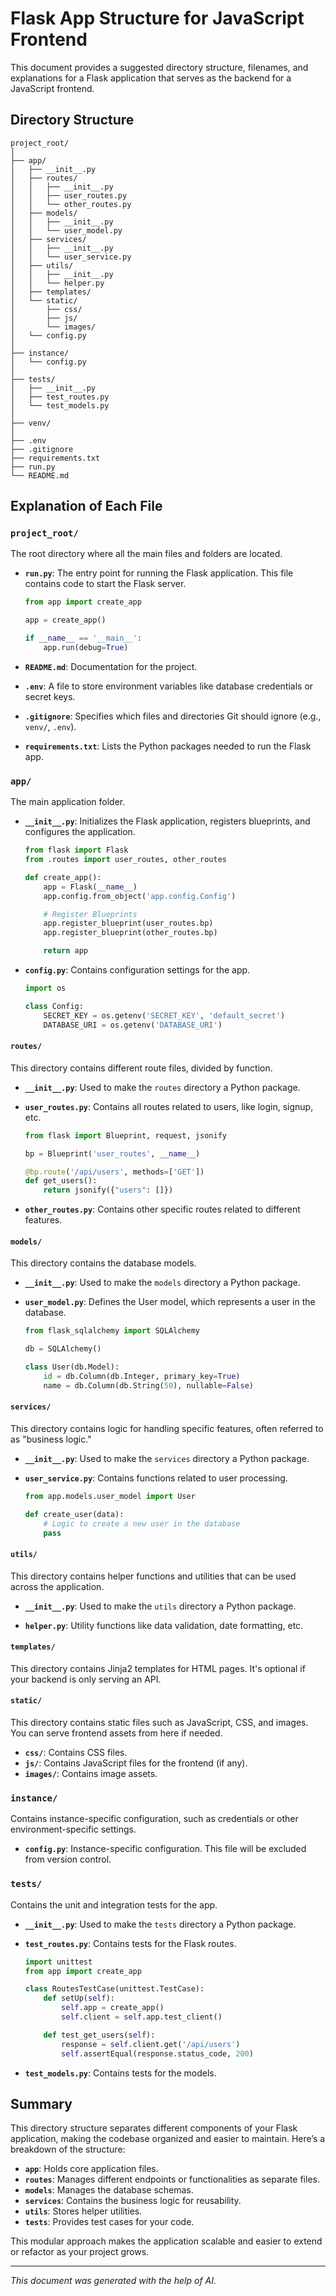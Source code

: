 # Flask App Structure for JavaScript Frontend

This document provides a suggested directory structure, filenames, and explanations for a Flask application that serves as the backend for a JavaScript frontend.

## Directory Structure

```
project_root/
│
├── app/
│   ├── __init__.py
│   ├── routes/
│   │   ├── __init__.py
│   │   ├── user_routes.py
│   │   └── other_routes.py
│   ├── models/
│   │   ├── __init__.py
│   │   └── user_model.py
│   ├── services/
│   │   ├── __init__.py
│   │   └── user_service.py
│   ├── utils/
│   │   ├── __init__.py
│   │   └── helper.py
│   ├── templates/
│   └── static/
│       ├── css/
│       ├── js/
│       └── images/
│   └── config.py
│
├── instance/
│   └── config.py
│
├── tests/
│   ├── __init__.py
│   ├── test_routes.py
│   └── test_models.py
│
├── venv/ 
│
├── .env
├── .gitignore
├── requirements.txt
├── run.py
└── README.md
```

## Explanation of Each File

### `project_root/`

The root directory where all the main files and folders are located.

- **`run.py`**: The entry point for running the Flask application. This file contains code to start the Flask server.

  ```python
  from app import create_app

  app = create_app()

  if __name__ == '__main__':
      app.run(debug=True)
  ```

- **`README.md`**: Documentation for the project.

- **`.env`**: A file to store environment variables like database credentials or secret keys.

- **`.gitignore`**: Specifies which files and directories Git should ignore (e.g., `venv/`, `.env`).

- **`requirements.txt`**: Lists the Python packages needed to run the Flask app.

### `app/`

The main application folder.

- **`__init__.py`**: Initializes the Flask application, registers blueprints, and configures the application.

  ```python
  from flask import Flask
  from .routes import user_routes, other_routes

  def create_app():
      app = Flask(__name__)
      app.config.from_object('app.config.Config')

      # Register Blueprints
      app.register_blueprint(user_routes.bp)
      app.register_blueprint(other_routes.bp)

      return app
  ```

- **`config.py`**: Contains configuration settings for the app.

  ```python
  import os

  class Config:
      SECRET_KEY = os.getenv('SECRET_KEY', 'default_secret')
      DATABASE_URI = os.getenv('DATABASE_URI')
  ```

#### `routes/`

This directory contains different route files, divided by function.

- **`__init__.py`**: Used to make the `routes` directory a Python package.

- **`user_routes.py`**: Contains all routes related to users, like login, signup, etc.

  ```python
  from flask import Blueprint, request, jsonify

  bp = Blueprint('user_routes', __name__)

  @bp.route('/api/users', methods=['GET'])
  def get_users():
      return jsonify({"users": []})
  ```

- **`other_routes.py`**: Contains other specific routes related to different features.

#### `models/`

This directory contains the database models.

- **`__init__.py`**: Used to make the `models` directory a Python package.

- **`user_model.py`**: Defines the User model, which represents a user in the database.

  ```python
  from flask_sqlalchemy import SQLAlchemy

  db = SQLAlchemy()

  class User(db.Model):
      id = db.Column(db.Integer, primary_key=True)
      name = db.Column(db.String(50), nullable=False)
  ```

#### `services/`

This directory contains logic for handling specific features, often referred to as "business logic."

- **`__init__.py`**: Used to make the `services` directory a Python package.

- **`user_service.py`**: Contains functions related to user processing.

  ```python
  from app.models.user_model import User

  def create_user(data):
      # Logic to create a new user in the database
      pass
  ```

#### `utils/`

This directory contains helper functions and utilities that can be used across the application.

- **`__init__.py`**: Used to make the `utils` directory a Python package.

- **`helper.py`**: Utility functions like data validation, date formatting, etc.

#### `templates/`

This directory contains Jinja2 templates for HTML pages. It's optional if your backend is only serving an API.

#### `static/`

This directory contains static files such as JavaScript, CSS, and images. You can serve frontend assets from here if needed.

- **`css/`**: Contains CSS files.
- **`js/`**: Contains JavaScript files for the frontend (if any).
- **`images/`**: Contains image assets.

### `instance/`

Contains instance-specific configuration, such as credentials or other environment-specific settings.

- **`config.py`**: Instance-specific configuration. This file will be excluded from version control.

### `tests/`

Contains the unit and integration tests for the app.

- **`__init__.py`**: Used to make the `tests` directory a Python package.

- **`test_routes.py`**: Contains tests for the Flask routes.

  ```python
  import unittest
  from app import create_app

  class RoutesTestCase(unittest.TestCase):
      def setUp(self):
          self.app = create_app()
          self.client = self.app.test_client()

      def test_get_users(self):
          response = self.client.get('/api/users')
          self.assertEqual(response.status_code, 200)
  ```

- **`test_models.py`**: Contains tests for the models.

## Summary

This directory structure separates different components of your Flask application, making the codebase organized and easier to maintain. Here’s a breakdown of the structure:

- **`app`**: Holds core application files.
- **`routes`**: Manages different endpoints or functionalities as separate files.
- **`models`**: Manages the database schemas.
- **`services`**: Contains the business logic for reusability.
- **`utils`**: Stores helper utilities.
- **`tests`**: Provides test cases for your code.

This modular approach makes the application scalable and easier to extend or refactor as your project grows.

---

*This document was generated with the help of AI.*
